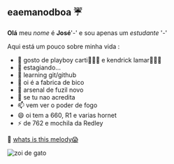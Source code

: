 ## eaemanodboa ☔

__Olá__ meu _nome_ é **José**'-' e sou apenas um *estudante* '-'

Aqui está um pouco sobre minha vida :
- 🎼 gosto de playboy carti🧛🏿‍♂️ e kendrick lamar🙅🏿‍♂️
- 🔭 estagiando...
- 🌱 learning git/github
- 👯 oi é a fabrica de bico 
- 🤔 arsenal de fuzil novo
- 💬 se tu nao acredita
- 📫 vem ver o poder de fogo
- 😄 oi tem a 660, R1 e varias hornet
- ⚡ de 762 e mochila da Redley

🐊 [whats is this melody😱](https://www.youtube.com/watch?v=rIkDNCIz6as)

![zoi de gato](https://encrypted-tbn0.gstatic.com/images?q=tbn:ANd9GcRVp37aAkM3iW5Lr-hOHLYTTYcOyJRvHTq6__Kq_zrX&s)

